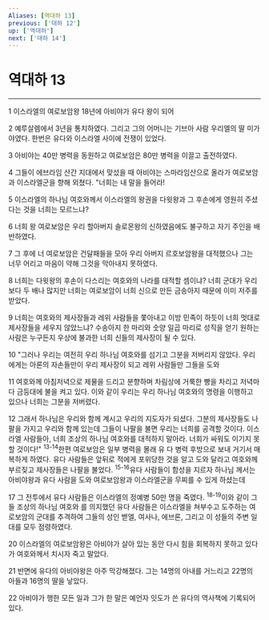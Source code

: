 ```yaml
---
Aliases: [역대하 13]
previous: ['대하 12']
up: ['역대하']
next: ['대하 14']
---
```

# 역대하 13

***


1 이스라엘의 여로보암왕 18년에 아비야가 유다 왕이 되어 

2 예루살렘에서 3년을 통치하였다. 그리고 그의 어머니는 기브아 사람 우리엘의 딸 미가야였다. 한번은 유다와 이스라엘 사이에 전쟁이 있었다. 

3 아비야는 40만 병력을 동원하고 여로보암은 80만 병력을 이끌고 출전하였다. 

4 그들이 에브라임 산간 지대에서 맞섰을 때 아비야는 스마라임산으로 올라가 여로보암과 이스라엘군을 향해 외쳤다. "너희는 내 말을 들어라! 

5 이스라엘의 하나님 여호와께서 이스라엘의 왕권을 다윗왕과 그 후손에게 영원히 주셨다는 것을 너희는 모르느냐? 

6 너희 왕 여로보암은 우리 할아버지 솔로몬왕의 신하였음에도 불구하고 자기 주인을 배반하였다. 

7 그 후에 너 여로보암은 건달패들을 모아 우리 아버지 르호보암왕을 대적했으나 그는 너무 어리고 마음이 약해 그것을 막아내지 못하였다. 

8 너희는 다윗왕의 후손이 다스리는 여호와의 나라를 대적할 셈이냐? 너희 군대가 우리보다 두 배나 많지만 너희는 여로보암이 너희 신으로 만든 금송아지 때문에 이미 저주를 받았다. 

9 너희는 여호와의 제사장들과 레위 사람들을 쫓아내고 이방 민족이 하듯이 너희 멋대로 제사장들을 세우지 않았느냐? 수송아지 한 마리와 숫양 일곱 마리로 성직을 얻기 원하는 사람은 누구든지 우상에 불과한 너희 신들의 제사장이 될 수 있다. 

10 "그러나 우리는 여전히 우리 하나님 여호와를 섬기고 그분을 저버리지 않았다. 우리에게는 아론의 자손들만이 우리 제사장이 되고 레위 사람들만 그들을 도와 

11 여호와께 아침저녁으로 제물을 드리고 분향하며 차림상에 거룩한 빵을 차리고 저녁마다 금등대에 불을 켜고 있다. 이와 같이 우리는 우리 하나님 여호와의 명령을 이행하고 있으나 너희는 그분을 저버렸다. 

12 그래서 하나님은 우리와 함께 계시고 우리의 지도자가 되셨다. 그분의 제사장들도 나팔을 가지고 우리와 함께 있는데 그들이 나팔을 불면 우리는 너희를 공격할 것이다. 이스라엘 사람들아, 너희 조상의 하나님 여호와를 대적하지 말아라. 너희가 싸워도 이기지 못할 것이다!" <sup class="versenum">13-14</sup>한편 여로보암은 일부 병력을 몰래 유 다 병력 후방으로 보내 거기서 매복하게 하였다. 유다 사람들은 앞뒤로 적에게 포위당한 것을 알고 도와 달라고 여호와께 부르짖고 제사장들은 나팔을 불었다. <sup class="versenum">15-16</sup>유다 사람들이 함성을 지르자 하나님 께서는 아비야왕과 유다 사람을 도와 여로보암왕과 이스라엘군을 무찌를 수 있게 하셨는데 

17 그 전투에서 유다 사람들은 이스라엘의 정예병 50만 명을 죽였다. <sup class="versenum">18-19</sup>이와 같이 그들 조상의 하나님 여호와 를 의지했던 유다 사람들은 이스라엘을 쳐부수고 도주하는 여로보암의 군대를 추격하여 그들의 성인 벧엘, 여사나, 에브론, 그리고 이 성들의 주변 일대를 모두 점령하였다. 

20 이스라엘의 여로보암왕은 아비야가 살아 있는 동안 다시 힘을 회복하지 못하고 있다가 여호와께서 치시자 죽고 말았다. 

21 반면에 유다의 아비야왕은 아주 막강해졌다. 그는 14명의 아내를 거느리고 22명의 아들과 16명의 딸을 낳았다. 

22 아비야가 행한 모든 일과 그가 한 말은 예언자 잇도가 쓴 유다의 역사책에 기록되어 있다.
